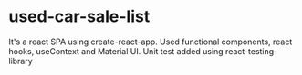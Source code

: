 # used-car-sale-list
It's a react SPA using create-react-app. Used functional components, react hooks, useContext and Material UI. Unit test added using react-testing-library

